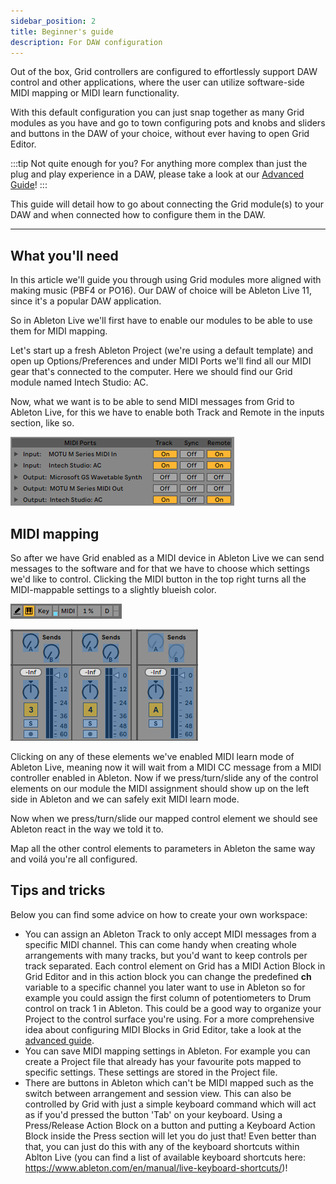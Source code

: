 ```yaml
---
sidebar_position: 2
title: Beginner's guide
description: For DAW configuration
---
```


Out of the box, Grid controllers are configured to effortlessly support DAW control and other applications, where the user can utilize software-side MIDI mapping or MIDI learn functionality.

With this default configuration you can just snap together as many Grid modules as you have and go to town configuring pots and knobs and sliders and buttons in the DAW of your choice, without ever having to open Grid Editor.

:::tip Not quite enough for you?
For anything more complex than just the plug and play experience in a DAW, please take a look at our [Advanced Guide](../guide/advanced.md)!
:::

This guide will detail how to go about connecting the Grid module(s) to your DAW and when connected how to configure them in the DAW.

---

## What you'll need

In this article we'll guide you through using Grid modules more aligned with making music (PBF4 or PO16). Our DAW of choice will be Ableton Live 11, since it's a popular DAW application.

So in Ableton Live we'll first have to enable our modules to be able to use them for MIDI mapping.

Let's start up a fresh Ableton Project (we're using a default template) and open up Options/Preferences and under MIDI Ports we'll find all our MIDI gear that's connected to the computer. Here we should find our Grid module named Intech Studio: AC.

Now, what we want is to be able to send MIDI messages from Grid to Ableton Live, for this we have to enable both Track and Remote in the inputs section, like so.

![ableton_midi_setting](./img/intech_out.png)

## MIDI mapping

So after we have Grid enabled as a MIDI device in Ableton Live we can send messages to the software and for that we have to choose which settings we'd like to control. Clicking the MIDI button in the top right turns all the MIDI-mappable settings to a slightly blueish color.

![MIDI_button](./img/midi_out_ind.png)

![MIDI_learn](./img/midimap.png)

Clicking on any of these elements we've enabled MIDI learn mode of Ableton Live, meaning now it will wait from a MIDI CC message from a MIDI controller enabled in Ableton. Now if we press/turn/slide any of the control elements on our module the MIDI assignment should show up on the left side in Ableton and we can safely exit MIDI learn mode.

Now when we press/turn/slide our mapped control element we should see Ableton react in the way we told it to.

Map all the other control elements to parameters in Ableton the same way and voilá you're all configured.

## Tips and tricks

Below you can find some advice on how to create your own workspace:

- You can assign an Ableton Track to only accept MIDI messages from a specific MIDI channel. This can come handy when creating whole arrangements with many tracks, but you'd want to keep controls per track separated. Each control element on Grid has a MIDI Action Block in Grid Editor and in this action block you can change the predefined **ch** variable to a specific channel you later want to use in Ableton so for example you could assign the first column of potentiometers to Drum control on track 1 in Ableton. This could be a good way to organize your Project to the control surface you're using. For a more comprehensive idea about configuring MIDI Blocks in Grid Editor, take a look at the [advanced guide](../guide/advanced).
- You can save MIDI mapping settings in Ableton. For example you can create a Project file that already has your favourite pots mapped to specific settings. These settings are stored in the Project file.
- There are buttons in Ableton which can't be MIDI mapped such as the switch between arrangement and session view. This can also be controlled by Grid with just a simple keyboard command which will act as if you'd pressed the button 'Tab' on your keyboard. Using a Press/Release Action Block on a button and putting a Keyboard Action Block inside the Press section will let you do just that!
  Even better than that, you can just do this with any of the keyboard shortcuts within Ablton Live (you can find a list of available keyboard shortcuts here: https://www.ableton.com/en/manual/live-keyboard-shortcuts/)!

